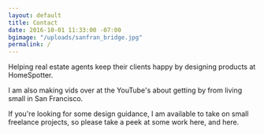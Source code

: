 ```yaml
---
layout: default
title: Contact
date: 2016-10-01 11:33:00 -07:00
bgimage: "/uploads/sanfran_bridge.jpg"
permalink: /
---
```


Helping real estate agents keep their clients happy by designing products at HomeSpotter.

I am also making vids over at the YouTube's about getting by from living small in San Francisco.

If you're looking for some design guidance, I am available to take on small freelance projects, so please take a peek at some work here, and here.
